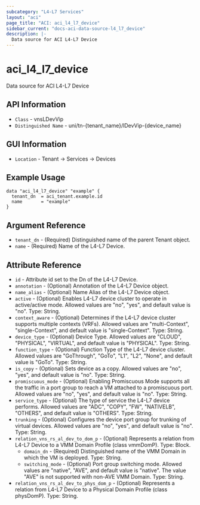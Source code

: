 ```yaml
---
subcategory: "L4-L7 Services"
layout: "aci"
page_title: "ACI: aci_l4_l7_device"
sidebar_current: "docs-aci-data-source-l4_l7_device"
description: |-
  Data source for ACI L4-L7 Device
---
```


# aci_l4_l7_device #

Data source for ACI L4-L7 Device


## API Information ##

* `Class` - vnsLDevVip
* `Distinguished Name` - uni/tn-{tenant_name}/lDevVip-{device_name}

## GUI Information ##

* `Location` -  Tenant -> Services -> Devices



## Example Usage ##

```hcl
data "aci_l4_l7_device" "example" {
  tenant_dn  = aci_tenant.example.id
  name       = "example"
}
```

## Argument Reference ##

* `tenant_dn` - (Required) Distinguished name of the parent Tenant object.
* `name` - (Required) Name of the L4-L7 Device.

## Attribute Reference ##
* `id` - Attribute id set to the Dn of the L4-L7 Device.
* `annotation` - (Optional) Annotation of the L4-L7 Device object.
* `name_alias` - (Optional) Name Alias of the L4-L7 Device object.
* `active` - (Optional) Enables L4-L7 device cluster to operate in active/active mode. Allowed values are "no", "yes", and default value is "no". Type: String.
* `context_aware` - (Optional) Determines if the L4-L7 device cluster supports multiple contexts (VRFs). Allowed values are "multi-Context", "single-Context", and default value is "single-Context". Type: String.
* `device_type` - (Optional) Device Type. Allowed values are "CLOUD", "PHYSICAL", "VIRTUAL", and default value is "PHYSICAL". Type: String.
* `function_type` - (Optional) Function Type of the L4-L7 device cluster. Allowed values are "GoThrough", "GoTo", "L1", "L2", "None", and default value is "GoTo". Type: String.
* `is_copy` - (Optional) Sets device as a copy. Allowed values are "no", "yes", and default value is "no". Type: String.
* `promiscuous_mode` - (Optional) Enabling Promiscuous Mode supports all the traffic in a port group to reach a VM attached to a promiscuous port. Allowed values are "no", "yes", and default value is "no". Type: String.
* `service_type` - (Optional) The type of service the L4-L7 device performs. Allowed values are "ADC", "COPY", "FW", "NATIVELB", "OTHERS", and default value is "OTHERS". Type: String.
* `trunking` - (Optional) Configures the device port group for trunking of virtual devices. Allowed values are "no", "yes", and default value is "no". Type: String.
* `relation_vns_rs_al_dev_to_dom_p` - (Optional) Represents a relation from L4-L7 Device to a VMM Domain Profile (class vmmDomP). Type: Block.
  * `domain_dn` - (Required) Distinguished name of the VMM Domain in which the VM is deployed. Type: String.
  * `switching_mode` - (Optional) Port group switching mode. Allowed values are "native", "AVE", and default value is "native". The value "AVE" is not supported with non-AVE VMM Domain. Type: String.
* `relation_vns_rs_al_dev_to_phys_dom_p` - (Optional) Represents a relation from L4-L7 Device to a Physical Domain Profile (class physDomP). Type: String.
